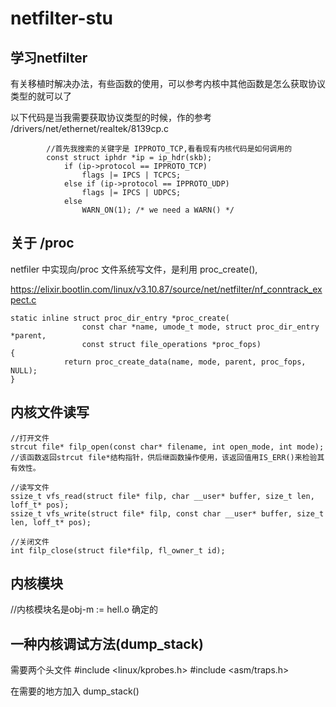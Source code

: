 # netfilter-stu
## 学习netfilter

有关移植时解决办法，有些函数的使用，可以参考内核中其他函数是怎么获取协议类型的就可以了

以下代码是当我需要获取协议类型的时候，作的参考 /drivers/net/ethernet/realtek/8139cp.c
````
		//首先我搜索的关键字是 IPPROTO_TCP,看看现有内核代码是如何调用的
		const struct iphdr *ip = ip_hdr(skb);
			if (ip->protocol == IPPROTO_TCP)
				flags |= IPCS | TCPCS;
			else if (ip->protocol == IPPROTO_UDP)
				flags |= IPCS | UDPCS;
			else
				WARN_ON(1);	/* we need a WARN() */
````

## 关于 /proc
   netfiler 中实现向/proc 文件系统写文件，是利用 proc_create(),   
   
   https://elixir.bootlin.com/linux/v3.10.87/source/net/netfilter/nf_conntrack_expect.c
````
static inline struct proc_dir_entry *proc_create(
				const char *name, umode_t mode, struct proc_dir_entry *parent,
				const struct file_operations *proc_fops)
{
			return proc_create_data(name, mode, parent, proc_fops, NULL);
}
````
## 内核文件读写
````
//打开文件
strcut file* filp_open(const char* filename, int open_mode, int mode);
//该函数返回strcut file*结构指针，供后继函数操作使用，该返回值用IS_ERR()来检验其有效性。

//读写文件
ssize_t vfs_read(struct file* filp, char __user* buffer, size_t len, loff_t* pos);
ssize_t vfs_write(struct file* filp, const char __user* buffer, size_t len, loff_t* pos);

//关闭文件
int filp_close(struct file*filp, fl_owner_t id);
````
## 内核模块
//内核模块名是obj-m := hell.o 确定的
## 一种内核调试方法(dump_stack)
需要两个头文件
#include <linux/kprobes.h>
#include <asm/traps.h>

在需要的地方加入
dump_stack()


